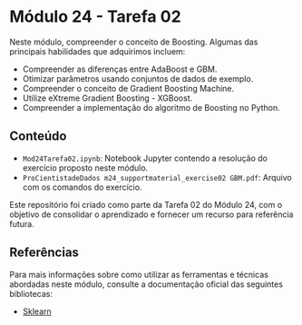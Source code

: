 # Módulo 24 - Tarefa 02

Neste módulo, compreender o conceito de Boosting. Algumas das principais habilidades que adquirimos incluem:
- Compreender as diferenças entre AdaBoost e GBM.
- Otimizar parâmetros usando conjuntos de dados de exemplo.
- Compreender o conceito de Gradient Boosting Machine.
- Utilize eXtreme Gradient Boosting - XGBoost.
- Compreender a implementação do algoritmo de Boosting no Python.

## Conteúdo

- `Mod24Tarefa02.ipynb`: Notebook Jupyter contendo a resolução do exercício proposto neste módulo.
- `ProCientistadeDados m24_supportmaterial_exercise02 GBM.pdf`: Arquivo com os comandos do exercício.

Este repositório foi criado como parte da Tarefa 02 do Módulo 24, com o objetivo de consolidar o aprendizado e fornecer um recurso para referência futura.

## Referências

Para mais informações sobre como utilizar as ferramentas e técnicas abordadas neste módulo, consulte a documentação oficial das seguintes bibliotecas:

- [Sklearn](https://scikit-learn.org/stable/)
